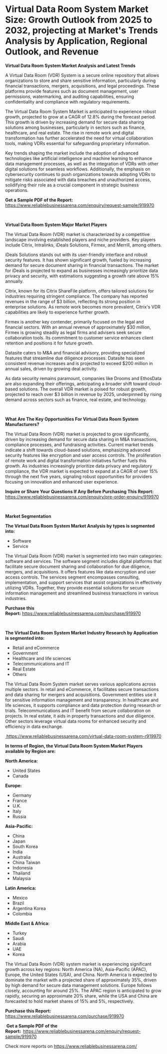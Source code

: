 <p><h1>Virtual Data Room System Market Size: Growth Outlook from 2025 to 2032, projecting at Market's Trends Analysis by Application, Regional Outlook, and Revenue</h1></p><p><strong>Virtual Data Room System Market Analysis and Latest Trends</strong></p>
<p><p>A Virtual Data Room (VDR) System is a secure online repository that allows organizations to store and share sensitive information, particularly during financial transactions, mergers, acquisitions, and legal proceedings. These platforms provide features such as document management, user permissions, watermarking, and auditing capabilities, ensuring confidentiality and compliance with regulatory requirements.</p><p>The Virtual Data Room System Market is anticipated to experience robust growth, projected to grow at a CAGR of 12.8% during the forecast period. This growth is driven by increasing demand for secure data sharing solutions among businesses, particularly in sectors such as finance, healthcare, and real estate. The rise in remote work and digital transformation has further accelerated the need for virtual collaboration tools, making VDRs essential for safeguarding proprietary information.</p><p>Key trends shaping the market include the adoption of advanced technologies like artificial intelligence and machine learning to enhance data management processes, as well as the integration of VDRs with other digital solutions for seamless workflows. Additionally, the emphasis on cybersecurity continues to push organizations towards adopting VDRs to mitigate risks associated with data breaches and unauthorized access, solidifying their role as a crucial component in strategic business operations.</p></p>
<p><strong>Get a Sample PDF of the Report:&nbsp;</strong> <a href="https://www.reliablebusinessarena.com/enquiry/request-sample/919970?utm_campaign=3121&utm_medium=2&utm_source=Github&utm_content=ia&utm_term=07032025&utm_id=virtual-data-room-system">https://www.reliablebusinessarena.com/enquiry/request-sample/919970</a></p>
<p>&nbsp;</p>
<p><strong>Virtual Data Room System Major Market Players</strong></p>
<p><p>The Virtual Data Room (VDR) market is characterized by a competitive landscape involving established players and niche providers. Key players include Citrix, Intralinks, iDeals Solutions, Firmex, and Merrill, among others. </p><p>iDeals Solutions stands out with its user-friendly interface and robust security features. It has shown significant growth, fueled by increasing demand for secure document sharing in financial transactions. The market for iDeals is projected to expand as businesses increasingly prioritize data privacy and security, with estimations suggesting a growth rate above 15% annually.</p><p>Citrix, known for its Citrix ShareFile platform, offers tailored solutions for industries requiring stringent compliance. The company has reported revenues in the range of $3 billion, reflecting its strong position in enterprise solutions. As remote work becomes more prevalent, Citrix's VDR capabilities are likely to experience further growth.</p><p>Firmex is another key contender, primarily focused on the legal and financial sectors. With an annual revenue of approximately $30 million, Firmex is growing steadily as legal firms and advisers seek secure collaboration tools. Its commitment to customer service enhances client retention and positions it for future growth.</p><p>Datasite caters to M&A and financial advisory, providing specialized features that streamline due diligence processes. Datasite has seen consistent revenue increases and is projected to exceed $200 million in annual sales, driven by growing deal activity.</p><p>As data security remains paramount, companies like Drooms and EthosData are also expanding their offerings, anticipating a broader shift toward cloud-based solutions. The overall VDR market is poised for robust growth, projected to reach over $3 billion in revenue by 2025, underpinned by rising demand across sectors such as finance, real estate, and technology.</p></p>
<p>&nbsp;</p>
<p><strong>What Are The Key Opportunities For Virtual Data Room System Manufacturers?</strong></p>
<p><p>The Virtual Data Room (VDR) market is projected to grow significantly, driven by increasing demand for secure data sharing in M&A transactions, compliance processes, and fundraising activities. Current market trends indicate a shift towards cloud-based solutions, emphasizing advanced security features like encryption and user access controls. The proliferation of remote work and digital transformation initiatives further fuels this growth. As industries increasingly prioritize data privacy and regulatory compliance, the VDR market is expected to expand at a CAGR of over 15% through the next five years, signaling robust opportunities for providers focusing on innovation and enhanced user experience.</p></p>
<p><strong>Inquire or Share Your Questions If Any Before Purchasing This Report:</strong> <a href="https://www.reliablebusinessarena.com/enquiry/pre-order-enquiry/919970?utm_campaign=3121&utm_medium=2&utm_source=Github&utm_content=ia&utm_term=07032025&utm_id=virtual-data-room-system">https://www.reliablebusinessarena.com/enquiry/pre-order-enquiry/919970</a></p>
<p>&nbsp;</p>
<p><strong>Market Segmentation</strong></p>
<p><strong>The Virtual Data Room System Market Analysis by types is segmented into:</strong></p>
<p><ul><li>Software</li><li>Service</li></ul></p>
<p><p>The Virtual Data Room (VDR) market is segmented into two main categories: software and services. The software segment includes digital platforms that facilitate secure document sharing and collaboration for due diligence, mergers, and acquisitions. It offers features like data encryption and user access controls. The services segment encompasses consulting, implementation, and support services that assist organizations in effectively utilizing VDRs. Together, they provide essential solutions for secure information management and streamlined business transactions in various industries.</p></p>
<p><strong>Purchase this Report:&nbsp;</strong><a href="https://www.reliablebusinessarena.com/purchase/919970?utm_campaign=3121&utm_medium=2&utm_source=Github&utm_content=ia&utm_term=07032025&utm_id=virtual-data-room-system">https://www.reliablebusinessarena.com/purchase/919970</a></p>
<p>&nbsp;</p>
<p><strong>The Virtual Data Room System Market Industry Research by Application is segmented into:</strong></p>
<p><ul><li>Retail and eCommerce</li><li>Government</li><li>Healthcare and life sciences</li><li>Telecommunications and IT</li><li>Real Estate</li><li>Others</li></ul></p>
<p><p>The Virtual Data Room System market serves various applications across multiple sectors. In retail and eCommerce, it facilitates secure transactions and data sharing for mergers and acquisitions. Government entities use it for sensitive information management and transparency. In healthcare and life sciences, it supports compliance and data protection during research or trials. Telecommunications and IT benefit from secure collaboration on projects. In real estate, it aids in property transactions and due diligence. Other sectors leverage virtual data rooms for enhanced security and efficiency in data exchange.</p></p>
<p><a href="https://www.reliablebusinessarena.com/virtual-data-room-system-r919970?utm_campaign=3121&utm_medium=2&utm_source=Github&utm_content=ia&utm_term=07032025&utm_id=virtual-data-room-system">&nbsp;https://www.reliablebusinessarena.com/virtual-data-room-system-r919970</a></p>
<p><strong>In terms of Region, the Virtual Data Room System Market Players available by Region are:</strong></p>
<p>
    <p> <strong> North America: </strong>
        <ul>
            <li>United States</li>
            <li>Canada</li>
        </ul>
        </p> 
    <p> <strong> Europe: </strong>
        <ul>
            <li>Germany</li>
            <li>France</li>
            <li>U.K.</li>
            <li>Italy</li>
            <li>Russia</li>
        </ul>
        </p> 
    <p> <strong> Asia-Pacific: </strong>
        <ul>
            <li>China</li>
            <li>Japan</li>
            <li>South Korea</li>
            <li>India</li>
            <li>Australia</li>
            <li>China Taiwan</li>
            <li>Indonesia</li>
            <li>Thailand</li>
            <li>Malaysia</li>
        </ul>
        </p> 
    <p> <strong> Latin America: </strong>
        <ul>
            <li>Mexico</li>
            <li>Brazil</li>
            <li>Argentina Korea</li>
            <li>Colombia</li>
        </ul>
        </p> 
    <p> <strong> Middle East & Africa: </strong>
        <ul>
            <li>Turkey</li>
            <li>Saudi</li>
            <li>Arabia</li>
            <li>UAE</li>
            <li>Korea</li>
        </ul>
    </p>
    </p>
<p><p>The Virtual Data Room (VDR) system market is experiencing significant growth across key regions: North America (NA), Asia-Pacific (APAC), Europe, the United States (USA), and China. North America is expected to dominate the market with a projected share of approximately 35%, driven by high demand for secure data management solutions. Europe follows closely, accounting for around 25%. The APAC region is anticipated to grow rapidly, securing an approximate 20% share, while the USA and China are forecasted to hold market shares of 15% and 5%, respectively.</p></p>
<p><strong>Purchase this Report: </strong><a href="https://www.reliablebusinessarena.com/purchase/919970?utm_campaign=3121&utm_medium=2&utm_source=Github&utm_content=ia&utm_term=07032025&utm_id=virtual-data-room-system">https://www.reliablebusinessarena.com/purchase/919970</a></p>
<p>&nbsp;<strong>Get a Sample PDF of the Report:&nbsp;&nbsp;</strong><a href="https://www.reliablebusinessarena.com/enquiry/request-sample/919970?utm_campaign=3121&utm_medium=2&utm_source=Github&utm_content=ia&utm_term=07032025&utm_id=virtual-data-room-system">https://www.reliablebusinessarena.com/enquiry/request-sample/919970</a></p>
<p><strong></strong></p>
<p>Check more reports on <a href="https://www.reliablebusinessarena.com/?utm_campaign=3121&utm_medium=2&utm_source=Github&utm_content=ia&utm_term=07032025&utm_id=virtual-data-room-system">https://www.reliablebusinessarena.com/</a></p>